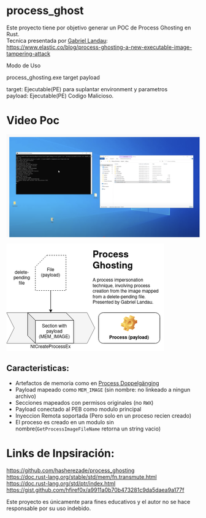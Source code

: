 # process_ghost

Este proyecto tiene por objetivo generar un POC de Process Ghosting en Rust.<br>
Tecnica presentada por [Gabriel Landau](https://twitter.com/GabrielLandau): <br>
https://www.elastic.co/blog/process-ghosting-a-new-executable-image-tampering-attack

Modo de Uso

process_ghosting.exe  target  payload

target:  Ejecutable(PE)   para suplantar environment y parametros   <br> 
payload:  Ejecutable(PE) Codigo Malicioso.
<h1>Video Poc</h1>

[![Process GHosting ](img/process.png)](https://www.youtube.com/watch?v=R869MTTogqw)




![](img/proc_ghost.png)

Caracteristicas:
-
+ Artefactos de memoria como en  [Process Doppelgänging](https://github.com/hasherezade/process_doppelganging)
+ Payload mapeado como `MEM_IMAGE` (sin nombre: no linkeado a ningun archivo)
+ Secciones mapeados con permisos originales (no `RWX`)
+ Payload conectado al PEB como modulo principal
+ Inyeccion Remota soportada (Pero solo en un proceso recien creado)
+ El proceso es creado en un modulo sin nombre(`GetProcessImageFileName` retorna un string vacio)


<h1>Links de Inpsiración:</h1>

https://github.com/hasherezade/process_ghosting <br>
https://doc.rust-lang.org/stable/std/mem/fn.transmute.html
https://doc.rust-lang.org/std/ptr/index.html
https://gist.github.com/hfiref0x/a9911a0b70b473281c9da5daea9a177f


Este proyecto es únicamente para fines educativos y el autor no se hace responsable por su uso indebido.

